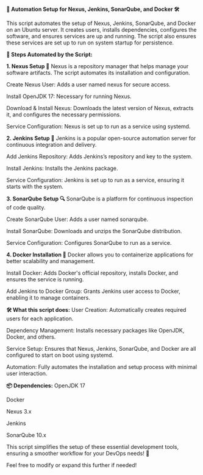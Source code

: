 **🚀 Automation Setup for Nexus, Jenkins, SonarQube, and Docker 🛠️**

This script automates the setup of Nexus, Jenkins, SonarQube, and Docker on an Ubuntu server. It creates users, installs dependencies, configures the software, and ensures services are up and running. The script also ensures these services are set up to run on system startup for persistence.

**📝 Steps Automated by the Script:**

**1. Nexus Setup 🔧**
Nexus is a repository manager that helps manage your software artifacts. The script automates its installation and configuration.

Create Nexus User: Adds a user named nexus for secure access.

Install OpenJDK 17: Necessary for running Nexus.

Download & Install Nexus: Downloads the latest version of Nexus, extracts it, and configures the necessary permissions.

Service Configuration: Nexus is set up to run as a service using systemd.

**2. Jenkins Setup 🤖**
Jenkins is a popular open-source automation server for continuous integration and delivery.

Add Jenkins Repository: Adds Jenkins’s repository and key to the system.

Install Jenkins: Installs the Jenkins package.

Service Configuration: Jenkins is set up to run as a service, ensuring it starts with the system.

**3. SonarQube Setup 🔍**
SonarQube is a platform for continuous inspection of code quality.

Create SonarQube User: Adds a user named sonarqube.

Install SonarQube: Downloads and unzips the SonarQube distribution.

Service Configuration: Configures SonarQube to run as a service.

**4. Docker Installation 🐳**
Docker allows you to containerize applications for better scalability and management.

Install Docker: Adds Docker's official repository, installs Docker, and ensures the service is running.

Add Jenkins to Docker Group: Grants Jenkins user access to Docker, enabling it to manage containers.

**🛠️ What this script does:**
User Creation: Automatically creates required users for each application.

Dependency Management: Installs necessary packages like OpenJDK, Docker, and others.

Service Setup: Ensures that Nexus, Jenkins, SonarQube, and Docker are all configured to start on boot using systemd.

Automation: Fully automates the installation and setup process with minimal user interaction.


**📦 Dependencies:**
OpenJDK 17

Docker

Nexus 3.x

Jenkins

SonarQube 10.x


This script simplifies the setup of these essential development tools, ensuring a smoother workflow for your DevOps needs! 🌟

Feel free to modify or expand this further if needed!
